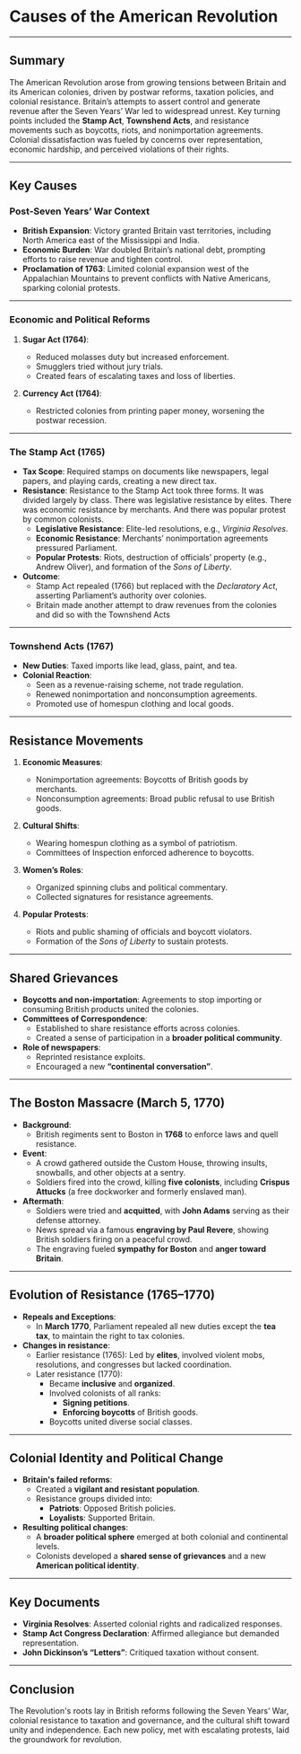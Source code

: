 # Causes of the American Revolution

---

## **Summary**

The American Revolution arose from growing tensions between Britain and its American colonies, driven by postwar reforms, taxation policies, and colonial resistance. Britain’s attempts to assert control and generate revenue after the Seven Years’ War led to widespread unrest. Key turning points included the **Stamp Act**, **Townshend Acts**, and resistance movements such as boycotts, riots, and nonimportation agreements. Colonial dissatisfaction was fueled by concerns over representation, economic hardship, and perceived violations of their rights.

---

## **Key Causes**

### **Post-Seven Years’ War Context**

- **British Expansion**: Victory granted Britain vast territories, including North America east of the Mississippi and India.
- **Economic Burden**: War doubled Britain’s national debt, prompting efforts to raise revenue and tighten control.
- **Proclamation of 1763**: Limited colonial expansion west of the Appalachian Mountains to prevent conflicts with Native Americans, sparking colonial protests.

---

### **Economic and Political Reforms**

1. **Sugar Act (1764)**:

   - Reduced molasses duty but increased enforcement.
   - Smugglers tried without jury trials.
   - Created fears of escalating taxes and loss of liberties.

2. **Currency Act (1764)**:
   - Restricted colonies from printing paper money, worsening the postwar recession.

---

### **The Stamp Act (1765)**

- **Tax Scope**: Required stamps on documents like newspapers, legal papers, and playing cards, creating a new direct tax.
- **Resistance**: Resistance to the Stamp Act took three forms. It was divided largely by class. There was legislative resistance by elites. There was economic resistance by merchants. And there was popular protest by common colonists.
  - **Legislative Resistance**: Elite-led resolutions, e.g., _Virginia Resolves_.
  - **Economic Resistance**: Merchants’ nonimportation agreements pressured Parliament.
  - **Popular Protests**: Riots, destruction of officials’ property (e.g., Andrew Oliver), and formation of the _Sons of Liberty_.
- **Outcome**:
  - Stamp Act repealed (1766) but replaced with the _Declaratory Act_, asserting Parliament’s authority over colonies.
  - Britain made another attempt to draw revenues from the colonies and did so with the Townshend Acts

---

### **Townshend Acts (1767)**

- **New Duties**: Taxed imports like lead, glass, paint, and tea.
- **Colonial Reaction**:
  - Seen as a revenue-raising scheme, not trade regulation.
  - Renewed nonimportation and nonconsumption agreements.
  - Promoted use of homespun clothing and local goods.

---

## **Resistance Movements**

1. **Economic Measures**:

   - Nonimportation agreements: Boycotts of British goods by merchants.
   - Nonconsumption agreements: Broad public refusal to use British goods.

2. **Cultural Shifts**:

   - Wearing homespun clothing as a symbol of patriotism.
   - Committees of Inspection enforced adherence to boycotts.

3. **Women’s Roles**:

   - Organized spinning clubs and political commentary.
   - Collected signatures for resistance agreements.

4. **Popular Protests**:
   - Riots and public shaming of officials and boycott violators.
   - Formation of the _Sons of Liberty_ to sustain protests.

---

## Shared Grievances

- **Boycotts and non-importation**: Agreements to stop importing or consuming British products united the colonies.
- **Committees of Correspondence**:
  - Established to share resistance efforts across colonies.
  - Created a sense of participation in a **broader political community**.
- **Role of newspapers**:
  - Reprinted resistance exploits.
  - Encouraged a new **“continental conversation”**.

---

## The Boston Massacre (March 5, 1770)

- **Background**:
  - British regiments sent to Boston in **1768** to enforce laws and quell resistance.
- **Event**:
  - A crowd gathered outside the Custom House, throwing insults, snowballs, and other objects at a sentry.
  - Soldiers fired into the crowd, killing **five colonists**, including **Crispus Attucks** (a free dockworker and formerly enslaved man).
- **Aftermath**:
  - Soldiers were tried and **acquitted**, with **John Adams** serving as their defense attorney.
  - News spread via a famous **engraving by Paul Revere**, showing British soldiers firing on a peaceful crowd.
  - The engraving fueled **sympathy for Boston** and **anger toward Britain**.

---

## Evolution of Resistance (1765–1770)

- **Repeals and Exceptions**:
  - In **March 1770**, Parliament repealed all new duties except the **tea tax**, to maintain the right to tax colonies.
- **Changes in resistance**:
  - Earlier resistance (1765): Led by **elites**, involved violent mobs, resolutions, and congresses but lacked coordination.
  - Later resistance (1770):
    - Became **inclusive** and **organized**.
    - Involved colonists of all ranks:
      - **Signing petitions**.
      - **Enforcing boycotts** of British goods.
    - Boycotts united diverse social classes.

---

## Colonial Identity and Political Change

- **Britain's failed reforms**:
  - Created a **vigilant and resistant population**.
  - Resistance groups divided into:
    - **Patriots**: Opposed British policies.
    - **Loyalists**: Supported Britain.
- **Resulting political changes**:
  - A **broader political sphere** emerged at both colonial and continental levels.
  - Colonists developed a **shared sense of grievances** and a new **American political identity**.

---

## **Key Documents**

- **Virginia Resolves**: Asserted colonial rights and radicalized responses.
- **Stamp Act Congress Declaration**: Affirmed allegiance but demanded representation.
- **John Dickinson’s “Letters”**: Critiqued taxation without consent.

---

## **Conclusion**

The Revolution's roots lay in British reforms following the Seven Years’ War, colonial resistance to taxation and governance, and the cultural shift toward unity and independence. Each new policy, met with escalating protests, laid the groundwork for revolution.

